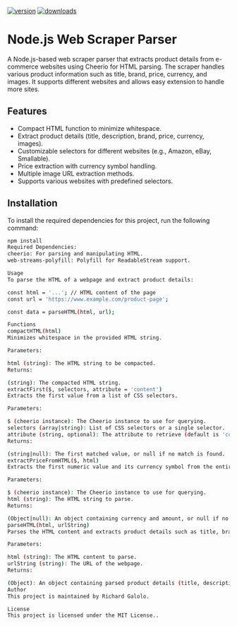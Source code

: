 [![version](https://img.shields.io/npm/v/google-timezones-json.svg)]()
[![downloads](https://img.shields.io/npm/dm/google-timezones-json.svg)]()

# Node.js Web Scraper Parser

A Node.js-based web scraper parser that extracts product details from e-commerce websites using Cheerio for HTML parsing. The scraper handles various product information such as title, brand, price, currency, and images. It supports different websites and allows easy extension to handle more sites.

## Features

- Compact HTML function to minimize whitespace.
- Extract product details (title, description, brand, price, currency, images).
- Customizable selectors for different websites (e.g., Amazon, eBay, Smallable).
- Price extraction with currency symbol handling.
- Multiple image URL extraction methods.
- Supports various websites with predefined selectors.

## Installation

To install the required dependencies for this project, run the following command:

```bash
npm install
Required Dependencies:
cheerio: For parsing and manipulating HTML.
web-streams-polyfill: Polyfill for ReadableStream support.

Usage
To parse the HTML of a webpage and extract product details:

const html = '...'; // HTML content of the page
const url = 'https://www.example.com/product-page';

const data = parseHTML(html, url);

Functions
compactHTML(html)
Minimizes whitespace in the provided HTML string.

Parameters:

html (string): The HTML string to be compacted.
Returns:

(string): The compacted HTML string.
extractFirst($, selectors, attribute = 'content')
Extracts the first value from a list of CSS selectors.

Parameters:

$ (cheerio instance): The Cheerio instance to use for querying.
selectors (array|string): List of CSS selectors or a single selector.
attribute (string, optional): The attribute to retrieve (default is 'content').
Returns:

(string|null): The first matched value, or null if no match is found.
extractPriceFromHTML($, html)
Extracts the first numeric value and its currency symbol from the entire HTML content.

Parameters:

$ (cheerio instance): The Cheerio instance to use for querying.
html (string): The HTML string to parse.
Returns:

(Object|null): An object containing currency and amount, or null if no match is found.
parseHTML(html, urlString)
Parses the HTML content and extracts product details such as title, brand, price, currency, and images.

Parameters:

html (string): The HTML content to parse.
urlString (string): The URL of the webpage.
Returns:

(Object): An object containing parsed product details (title, description, brand, price, currency, images).
Author
This project is maintained by Richard Galolo.

License
This project is licensed under the MIT License..